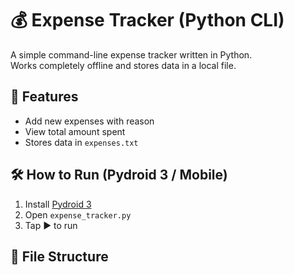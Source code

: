 
# 💰 Expense Tracker (Python CLI)

A simple command-line expense tracker written in Python.  
Works completely offline and stores data in a local file.

## 🚀 Features
- Add new expenses with reason
- View total amount spent
- Stores data in `expenses.txt`

## 🛠 How to Run (Pydroid 3 / Mobile)
1. Install [Pydroid 3](https://play.google.com/store/apps/details?id=ru.iiec.pydroid3)
2. Open `expense_tracker.py`
3. Tap ▶️ to run

## 📁 File Structure
